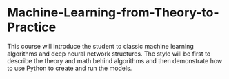 # Machine-Learning-from-Theory-to-Practice
This course will introduce the student to classic machine learning algorithms and deep neural network structures. The style will be first to describe the theory and math behind algorithms and then demonstrate how to use Python to create and run the models. 
